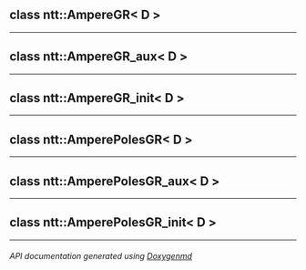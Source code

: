 ## class ntt::AmpereGR< D >



---

## class ntt::AmpereGR_aux< D >



---

## class ntt::AmpereGR_init< D >



---

## class ntt::AmperePolesGR< D >



---

## class ntt::AmperePolesGR_aux< D >



---

## class ntt::AmperePolesGR_init< D >



---

###### API documentation generated using [Doxygenmd](https://github.com/d99kris/doxygenmd)

